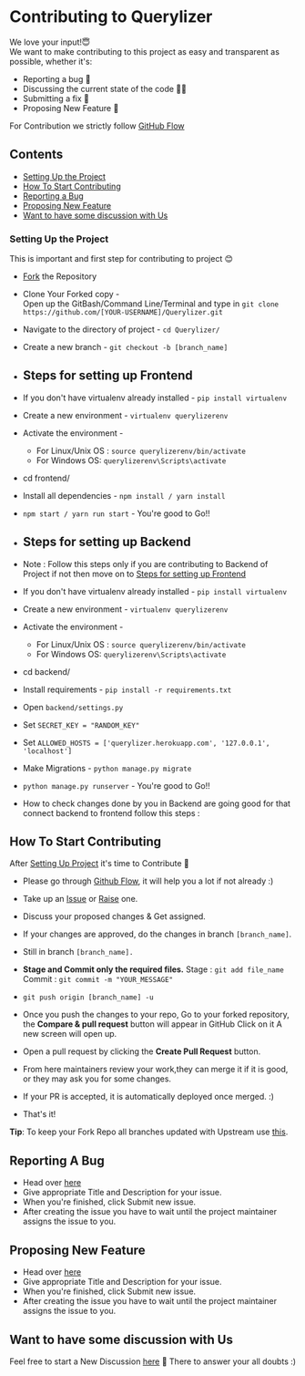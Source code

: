 # Contributing to Querylizer

We love your input!😇<br>
We want to make contributing to this project as easy and transparent as possible, whether it's:
-   Reporting a bug 🐞
-   Discussing the current state of the code 🧑‍💻
-   Submitting a fix 🔧
-   Proposing New Feature 🚀

For Contribution we strictly follow [GitHub Flow](https://guides.github.com/introduction/flow/)

## Contents

- [Setting Up the Project](#setting-up-the-project)
- [How To Start Contributing](#how-to-start-contributing)
- [Reporting a Bug](#reporting-a-bug)
- [Proposing New Feature](#proposing-new-feature)
- [Want to have some discussion with Us](#want-to-have-some-discussion-with-us)
### Setting Up the Project
This is important and first step for contributing to project 😊
-  [Fork](https://docs.github.com/en/github/getting-started-with-github/fork-a-repo#fork-an-example-repository) the Repository
- Clone Your Forked copy -<br>
  Open up the GitBash/Command Line/Terminal and type in
  `git clone https://github.com/[YOUR-USERNAME]/Querylizer.git`

- Navigate to the directory of project -
  `cd Querylizer/`

- Create a new branch -
  `git checkout -b [branch_name]`
  
- ## Steps for setting up Frontend
- If you don't have virtualenv already installed -
  `pip install virtualenv`

- Create a new environment -
  `virtualenv querylizerenv`

- Activate the environment -
  - For Linux/Unix OS : `source querylizerenv/bin/activate`
  - For Windows OS: `querylizerenv\Scripts\activate`

- cd frontend/

- Install all dependencies -
  `npm install / yarn install`
  
- `npm start / yarn run start` - You're good to Go!!

- ## Steps for setting up Backend
- Note : Follow this steps only if you are contributing to Backend of Project if     not then move on to [Steps for setting up Frontend](#user-content-steps-for-setting-up-frontend)
- If you don't have virtualenv already installed -
  `pip install virtualenv`

- Create a new environment -
  `virtualenv querylizerenv`

- Activate the environment -
  - For Linux/Unix OS : `source querylizerenv/bin/activate`
  - For Windows OS: `querylizerenv\Scripts\activate`

- cd backend/

- Install requirements -
  `pip install -r requirements.txt`

- Open `backend/settings.py`

- Set `SECRET_KEY = "RANDOM_KEY"`

- Set `ALLOWED_HOSTS = ['querylizer.herokuapp.com', '127.0.0.1', 'localhost']`

- Make Migrations -
  `python manage.py migrate`

- `python manage.py runserver` - You're good to Go!!

- How to check changes done by you in Backend are going good for that connect backend to frontend follow this steps :  

## How To Start Contributing
After [Setting Up Project](#user-content-setting-up-the-project) it's time to Contribute 🥰 
- Please go through [Github Flow](https://guides.github.com/introduction/flow/), it will help you a lot if not already :)

- Take up an [Issue](https://github.com/kothariji/Querylizer/issues) or [Raise](https://github.com/kothariji/Querylizer/issues/new/choose) one.

- Discuss your proposed changes & Get assigned.

- If your changes are approved, do the changes in branch `[branch_name]`.

- Still in branch `[branch_name].`

- **Stage and Commit only the required files.**
   Stage : `git add file_name`
   Commit : `git commit -m "YOUR_MESSAGE"`
   
- `git push origin [branch_name] -u`

- Once you push the changes to your repo, Go to your forked repository, the **Compare & pull request** button will appear in GitHub Click on it  A new screen will open up.

- Open a pull request by clicking the **Create Pull Request** button.

- From here maintainers review your work,they can merge it if it is good, or they may ask you for some changes.

- If your PR is accepted, it is automatically deployed once merged. :)

- That's it!

**Tip**: To keep your Fork Repo all branches updated with Upstream use [this](https://upriver.github.io/).

##  Reporting A Bug
- Head over [here](https://github.com/kothariji/Querylizer/issues/new?assignees=&labels=type%3Abug&template=bug_report.md&title=)
-  Give appropriate Title and Description for your issue.
-  When you're finished, click Submit new issue.
-  After creating the issue you have to wait until the project maintainer assigns the issue to you.

## Proposing New Feature
- Head over [here](https://github.com/kothariji/Querylizer/issues/new?assignees=&labels=&template=feature_request.md&title=)
-  Give appropriate Title and Description for your issue.
-  When you're finished, click Submit new issue.
-  After creating the issue you have to wait until the project maintainer assigns the issue to you.

## Want to have some discussion with Us

Feel free to start a New Discussion [here](https://github.com/kothariji/Querylizer/discussions)  🤗
There to answer your all doubts :)
